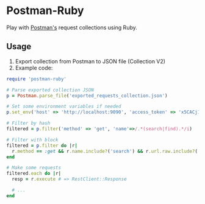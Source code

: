 # Postman-Ruby

Play with [Postman's](https://www.getpostman.com/) request collections using Ruby.

## Usage

1. Export collection from Postman to JSON file (Collection V2)
2. Example code:

```ruby
require 'postman-ruby'

# Parse exported collection JSON
p = Postman.parse_file('exported_requests_collection.json')

# Set some environment variables if needed
p.set_env('host' => 'http://localhost:9090', 'access_token' => 'x5CACj1cmrRLtt7EgIBxblYrfcrJVbQL820QJ1kNY')

# Filter by hash
filtered = p.filter('method' => 'get', 'name'=>/.*(search|find).*/i)

# Filter with block
filtered = p.filter do |r|
  r.method == :get && r.name.include?('search') && r.url.raw.include?('foobar')
end

# Make some requests
filtered.each do |r|
  resp = r.execute # => RestClient::Response

  # ...
end

```
